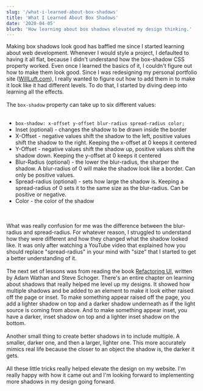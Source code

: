 ```yaml
---
slug: '/what-i-learned-about-box-shadows'
title: 'What I Learned About Box Shadows'
date: '2020-04-05'
blurb: 'How learning about box shadows elevated my design thinking.'
---
```


Making box shadows look good has baffled me since I started learning about web development. Whenever I would style a project, I defaulted to having it all flat, because I didn't understand how the box-shadow CSS property worked. Even once I learned the basics of it, I couldn't figure out how to make them look good. Since I was redesigning my personal portfolio site (<a href='https://willluft.com' rel="noopener noreferrer" target='_blank'>WillLuft.com</a>), I really wanted to figure out how to add them in to make it look like it had different levels. To do that, I started by diving deep into learning all the effects.
</br>
</br>
The `box-shadow` property can take up to six different values:
</br>
</br>

- `box-shadow: x-offset y-offset blur-radius spread-radius color;`
- Inset (optional) - changes the shadow to be drawn inside the border
- X-Offset - negative values shift the shadow to the left, positive values shift the shadow to the right. Keeping the x-offset at 0 keeps it centered
- Y-Offset - negative values shift the shadow up, positive values shift the shadow down. Keeping the y-offset at 0 keeps it centered
- Blur-Radius (optional) - the lower the blur-radius, the sharper the shadow. A blur-radius of 0 will make the shadow look like a border. Can only be positive values.
- Spread-radius (optional) - sets how large the shadow is. Keeping a spread-radius of 0 sets it to the same size as the blur-radius. Can be positive or negative.
- Color - the color of the shadow

</br>
</br>
What was really confusion for me was the difference between the blur-radius and spread-radius. For whatever reason, I struggled to understand how they were different and how they changed what the shadow looked like. It was only after watching a YouTube video that explained how you should replace "spread-radius" in your mind with "size" that I started to get a better understanding of it.
</br>
</br>
The next set of lessons was from reading the book <a href='https://refactoringui.com/' rel="noopener noreferrer" target='_blank'>Refactoring UI</a>, written by Adam Wathan and Steve Schoger. There's an entire chapter on learning about shadows that really helped me level up my designs. It showed how multiple shadows and be added to an element to make it look either raised off the page or inset. To make something appear raised off the page, you add a lighter shadow on top and a darker shadow underneath as if the light source is coming from above. And to make something appear inset, you have a darker, inset shadow on top and a lighter inset shadow on the bottom.
</br>
</br>
Another small thing to create better shadows in to include multiple. A smaller, darker one, and then a larger, lighter one. This more accurately mimics real life because the closer to an object the shadow is, the darker it gets.
</br>
</br>
All these little tricks really helped elevate the design on my website. I'm really happy with how it came out and I'm looking forward to implementing more shadows in my design going forward.

